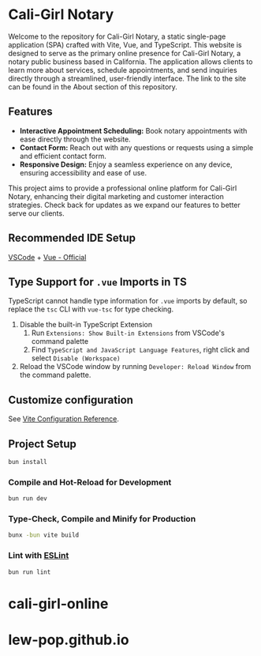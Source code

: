 # Cali-Girl Notary

Welcome to the repository for Cali-Girl Notary, a static single-page application (SPA) crafted with Vite, Vue, and TypeScript. This website is designed to serve as the primary online presence for Cali-Girl Notary, a notary public business based in California. The application allows clients to learn more about services, schedule appointments, and send inquiries directly through a streamlined, user-friendly interface. The link to the site can be found in the About section of this repository.

## Features

- **Interactive Appointment Scheduling:** Book notary appointments with ease directly through the website.
- **Contact Form:** Reach out with any questions or requests using a simple and efficient contact form.
- **Responsive Design:** Enjoy a seamless experience on any device, ensuring accessibility and ease of use.

This project aims to provide a professional online platform for Cali-Girl Notary, enhancing their digital marketing and customer interaction strategies. Check back for updates as we expand our features to better serve our clients.


## Recommended IDE Setup

[VSCode](https://code.visualstudio.com/) + [Vue - Official](https://marketplace.visualstudio.com/items?itemName=Vue.volar) 

## Type Support for `.vue` Imports in TS

TypeScript cannot handle type information for `.vue` imports by default, so replace the `tsc` CLI with `vue-tsc` for type checking. 

1. Disable the built-in TypeScript Extension
    1) Run `Extensions: Show Built-in Extensions` from VSCode's command palette
    2) Find `TypeScript and JavaScript Language Features`, right click and select `Disable (Workspace)`
2. Reload the VSCode window by running `Developer: Reload Window` from the command palette.

## Customize configuration

See [Vite Configuration Reference](https://vitejs.dev/config/).

## Project Setup

```sh
bun install
```

### Compile and Hot-Reload for Development

```sh
bun run dev
```

### Type-Check, Compile and Minify for Production

```sh
bunx -bun vite build
```

### Lint with [ESLint](https://eslint.org/)

```sh
bun run lint
```
# cali-girl-online
# lew-pop.github.io
